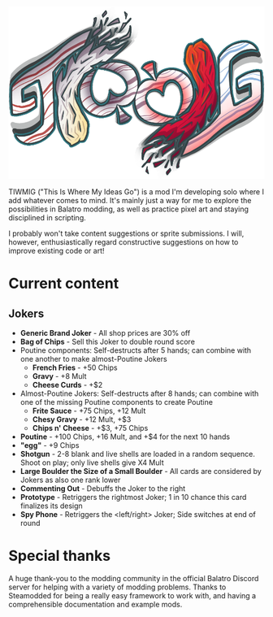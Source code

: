![img](https://raw.githubusercontent.com/Oinite12/tiwmig-mod/refs/heads/main/TIWMIG%20Logo.png)

TIWMIG ("This Is Where My Ideas Go") is a mod I'm developing solo where I add whatever comes to mind. It's mainly just a way for me to explore the possibilities in Balatro modding, as well as practice pixel art and staying disciplined in scripting.

I probably won't take content suggestions or sprite submissions. I will, however, enthusiastically regard constructive suggestions on how to improve existing code or art!

# Current content
## Jokers
* **Generic Brand Joker** - All shop prices are 30% off
* **Bag of Chips** - Sell this Joker to double round score
* Poutine components: Self-destructs after 5 hands; can combine with one another to make almost-Poutine Jokers
  * **French Fries** - +50 Chips
  * **Gravy** - +8 Mult
  * **Cheese Curds** - +$2
* Almost-Poutine Jokers: Self-destructs after 8 hands; can combine with one of the missing Poutine components to create Poutine
  * **Frite Sauce** - +75 Chips, +12 Mult
  * **Chesy Gravy** - +12 Mult, +$3
  * **Chips n' Cheese** - +$3, +75 Chips
* **Poutine** - +100 Chips, +16 Mult, and +$4 for the next 10 hands
* **"egg"** - +9 Chips
* **Shotgun** - 2-8 blank and live shells are loaded in a random sequence. Shoot on play; only live shells give X4 Mult
* **Large Boulder the Size of a Small Boulder** - All cards are considered by Jokers as also one rank lower
* **Commenting Out** - Debuffs the Joker to the right
* **Prototype** - Retriggers the rightmost Joker; 1 in 10 chance this card finalizes its design
* **Spy Phone** - Retriggers the <left/right> Joker; Side switches at end of round

# Special thanks
A huge thank-you to the modding community in the official Balatro Discord server for helping with a variety of modding problems. Thanks to Steamodded for being a really easy framework to work with, and having a comprehensible documentation and example mods.
